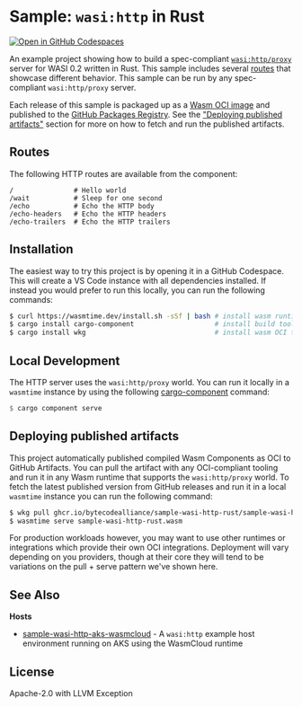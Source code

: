# Sample: `wasi:http` in Rust

[![Open in GitHub Codespaces](https://github.com/codespaces/badge.svg)](https://codespaces.new/yoshuawuyts/rust-wasi-hello)

An example project showing how to build a spec-compliant
[`wasi:http/proxy`][wasi-http] server for WASI 0.2 written in Rust. This sample
includes several [routes](#routes) that showcase different behavior. This sample
can be run by any spec-compliant `wasi:http/proxy` server.

Each release of this sample is packaged up as a [Wasm OCI image][wasm-oci-image]
and published to the [GitHub Packages Registry][gh-pkg]. See the ["Deploying
published artifacts"][using-arifacts] section for more on how to fetch and run
the published artifacts.

## Routes

The following HTTP routes are available from the component:

```text
/               # Hello world
/wait           # Sleep for one second
/echo           # Echo the HTTP body
/echo-headers   # Echo the HTTP headers
/echo-trailers  # Echo the HTTP trailers
```

## Installation

The easiest way to try this project is by opening it in a GitHub Codespace. This
will create a VS Code instance with all dependencies installed. If instead you
would prefer to run this locally, you can run the following commands:

```bash
$ curl https://wasmtime.dev/install.sh -sSf | bash # install wasm runtime
$ cargo install cargo-component                    # install build tooling
$ cargo install wkg                                # install wasm OCI tooling
```

## Local Development

The HTTP server uses the `wasi:http/proxy` world. You can run it locally in a
`wasmtime` instance by using the following [cargo-component] command:

```rust
$ cargo component serve
```

## Deploying published artifacts

This project automatically published compiled Wasm Components as OCI to GitHub
Artifacts. You can pull the artifact with any OCI-compliant tooling and run it
in any Wasm runtime that supports the `wasi:http/proxy` world. To fetch the
latest published version from GitHub releases and run it in a local `wasmtime`
instance you can run the following command:

```bash
$ wkg pull ghcr.io/bytecodealliance/sample-wasi-http-rust/sample-wasi-http-rust:latest
$ wasmtime serve sample-wasi-http-rust.wasm
```

For production workloads however, you may want to use other runtimes or
integrations which provide their own OCI integrations. Deployment will vary
depending on you providers, though at their core they will tend to be variations
on the pull + serve pattern we've shown here.

## See Also

**Hosts**
- [sample-wasi-http-aks-wasmcloud](https://github.com/yoshuawuyts/sample-wasi-http-aks-wasmcloud) - A `wasi:http` example host environment running on AKS using the WasmCloud runtime

## License

Apache-2.0 with LLVM Exception

[cargo-component]: https://github.com/bytecodealliance/cargo-component
[wasm-oci-image]: https://tag-runtime.cncf.io/wgs/wasm/deliverables/wasm-oci-artifact/
[gh-pkg]: https://github.com/bytecodealliance/sample-wasi-http-rust/pkgs/container/sample-wasi-http-rust%2Fsample-wasi-http-rust
[using-arifacts]: #working-with-deployment-artifacts
[wasi-http]: https://github.com/WebAssembly/wasi-http
